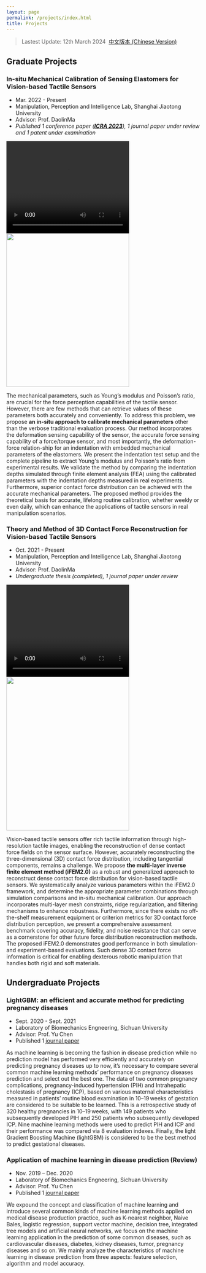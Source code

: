 ```yaml
---
layout: page
permalink: /projects/index.html
title: Projects
---
```


> Lastest Update: 12th March 2024&nbsp;  [中文版本 (Chinese Version)](https://canzhao-sunny.github.io/file/publications-zh/)

## Graduate Projects

### **In-situ Mechanical Calibration of Sensing Elastomers for Vision-based Tactile Sensors**

- Mar. 2022 - Present
- Manipulation, Perception and Intelligence Lab, Shanghai Jiaotong University
- Advisor: Prof. DaolinMa 
-  *Published 1 conference paper (**[ICRA 2023](https://ieeexplore.ieee.org/document/10161153)**), 1 journal paper under review and 1 patent under examination*

<video width="320" height="240" controls>
    <source src="https://canzhao-sunny.github.io/videos/in-situ.mp4" type="video/mp4">
</video>

<img src="https://canzhao-sunny.github.io/images/speech1.jpg" class="floatpic" width="320" height="400">

The mechanical parameters, such as Young’s modulus and Poisson’s ratio, are crucial for the force perception capabilities of the tactile sensor. However, there are few methods that can retrieve values of these parameters both accurately and conveniently. To address this problem, we propose **an in-situ approach to calibrate mechanical parameters** other than the verbose traditional evaluation process. Our method incorporates the deformation sensing capability of the sensor, the accurate force sensing capability of a force/torque sensor, and most importantly, the deformation-force relation-ship for an indentation with embedded mechanical parameters of the elastomers. We present the indentation test setup and the complete pipeline to extract Young's modulus and Poisson's ratio from experimental results. We validate the method by comparing the indentation depths simulated through finite element analysis (FEA) using the calibrated parameters with the indentation depths measured in real experiments. Furthermore, superior contact force distribution can be achieved with the accurate mechanical parameters. The proposed method provides the theoretical basis for accurate, lifelong routine calibration, whether weekly or even daily, which can enhance the applications of tactile sensors in real manipulation scenarios.



### **Theory and Method of 3D Contact Force Reconstruction for Vision-based Tactile Sensors**

- Oct. 2021 - Present
- Manipulation, Perception and Intelligence Lab, Shanghai Jiaotong University
- Advisor: Prof. DaolinMa 
- *Undergraduate thesis (completed), 1 journal paper under review* 

<video width="320" height="240" controls>
    <source src="https://canzhao-sunny.github.io/videos/ifem2.mp4" type="video/mp4">
</video>

<img src="https://canzhao-sunny.github.io/images/speech2.jpg" class="floatpic" width="320" height="400">

Vision-based tactile sensors offer rich tactile information through high-resolution tactile images, enabling the reconstruction of dense contact force fields on the sensor surface. However, accurately reconstructing the three-dimensional (3D) contact force distribution, including tangential components, remains a challenge. We propose **the multi-layer inverse finite element method (iFEM2.0)** as a robust and generalized approach to reconstruct dense contact force distribution for vision-based tactile sensors. We systematically analyze various parameters within the iFEM2.0 framework, and determine the appropriate parameter combinations through simulation comparisons and in-situ mechanical calibration. Our approach incorporates multi-layer mesh constraints, ridge regularization, and filtering mechanisms to enhance robustness. Furthermore, since there exists no off-the-shelf measurement equipment or criterion metrics for 3D contact force distribution perception, we present a comprehensive assessment benchmark covering accuracy, fidelity, and noise resistance that can serve as a cornerstone for other future force distribution reconstruction methods. The proposed iFEM2.0 demonstrates good performance in both simulation- and experiment-based evaluations. Such dense 3D contact force information is critical for enabling dexterous robotic manipulation that handles both rigid and soft materials.





## Undergraduate Projects

### **LightGBM: an efficient and accurate method for predicting pregnancy diseases**

- Sept. 2020 - Sept. 2021
- Laboratory of Biomechanics Engneering, Sichuan University
- Advisor: Prof. Yu Chen
- Published 1 [journal paper](https://www.tandfonline.com/doi/abs/10.1080/01443615.2021.1945006)

As machine learning is becoming the fashion in disease prediction while no prediction model has performed very efficiently and accurately on predicting pregnancy diseases up to now, it’s necessary to compare several common machine learning methods’ performance on pregnancy diseases prediction and select out the best one. The data of two common pregnancy complications, pregnancy-induced hypertension (PIH) and Intrahepatic cholestasis of pregnancy (ICP), based on various maternal characteristics measured in patients’ routine blood examination in 10–19 weeks of gestation are considered to be suitable to be learned. This is a retrospective study of 320 healthy pregnancies in 10–19 weeks, with 149 patients who subsequently developed PIH and 250 patients who subsequently developed ICP. Nine machine learning methods were used to predict PIH and ICP and their performance was compared via 8 evaluation indexes. Finally, the light Gradient Boosting Machine (lightGBM) is considered to be the best method to predict gestational diseases.



### **Application of machine learning in disease prediction (Review)**

- Nov. 2019 – Dec. 2020
- Laboratory of Biomechanics Engneering, Sichuan University
- Advisor: Prof. Yu Chen
- Published 1 [journal paper](https://swyxgcyj.com/oa/DArticle.aspx?type=view&id=20210217)

We expound the concept and classification of machine learning and introduce several common kinds of machine learning methods applied on medical disease production practice, such as K-nearest neighbor, Naive Bales, logistic regression, support vector machine, decision tree, integrated tree models and artificial neural networks, we focus on the machine learning application in the prediction of some common diseases, such as cardiovascular diseases, diabetes, kidney diseases, tumor, pregnancy diseases and so on. We mainly analyze the characteristics of machine learning in disease prediction from three aspects: feature selection, algorithm and model accuracy.







